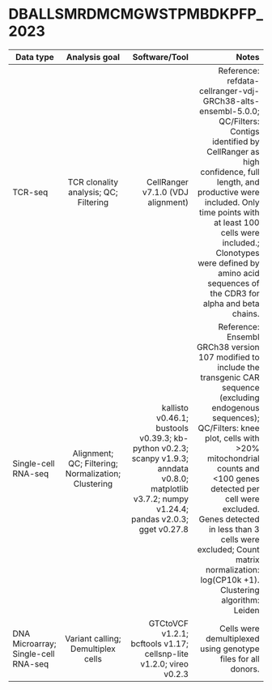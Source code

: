 # DBALLSMRDMCMGWSTPMBDKPFP_2023

| Data type     | Analysis goal | Software/Tool  | Notes |
| ------------- |:-------------:| -----:| -----:|
| TCR-seq      | TCR clonality analysis; QC; Filtering | CellRanger v7.1.0 (VDJ alignment) | Reference: refdata-cellranger-vdj-GRCh38-alts-ensembl-5.0.0; QC/Filters: Contigs identified by CellRanger as high confidence, full length, and productive were included. Only time points with at least 100 cells were included.; Clonotypes were defined by amino acid sequences of the CDR3 for alpha and beta chains. |
| Single-cell RNA-seq      | Alignment; QC; Filtering; Normalization; Clustering |   kallisto v0.46.1; bustools  v0.39.3; kb-python v0.2.3; scanpy v1.9.3; anndata v0.8.0; matplotlib v3.7.2; numpy v1.24.4; pandas v2.0.3; gget v0.27.8 | Reference: Ensembl GRCh38 version 107 modified to include the transgenic CAR sequence (excluding endogenous sequences); QC/Filters: knee plot, cells with >20% mitochondrial counts and <100 genes detected per cell were excluded. Genes detected in less than 3 cells were excluded; Count matrix normalization: log(CP10k +1). Clustering algorithm: Leiden |
| DNA Microarray; Single-cell RNA-seq | Variant calling; Demultiplex cells |    GTCtoVCF v1.2.1; bcftools v1.17; cellsnp-lite v1.2.0; vireo v0.2.3 |  Cells were demultiplexed using genotype files for all donors. |


